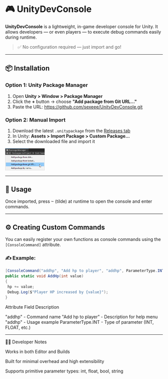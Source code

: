 # 🎮 UnityDevConsole

**UnityDevConsole** is a lightweight, in-game developer console for Unity. It allows developers — or even players — to execute debug commands easily during runtime.

> ✅ No configuration required — just import and go!

---

## 📦 Installation

### Option 1: Unity Package Manager  
1. Open **Unity > Window > Package Manager**  
2. Click the **+** button → choose **"Add package from Git URL…"**  
3. Paste the URL: https://github.com/sexeee/UnityDevConsole.git

### Option 2: Manual Import  
1. Download the latest `.unitypackage` from the [Releases tab](https://github.com/sexeee/UnityDevConsole/releases)  
2. In Unity: **Assets > Import Package > Custom Package…**  
3. Select the downloaded file and import it

<img src="/.github/install.png" alt="Package manager install" width="25%">

---

## 🧪 Usage

Once imported, press <kbd>~</kbd> (tilde) at runtime to open the console and enter commands.

---

## ⚙️ Creating Custom Commands

You can easily register your own functions as console commands using the `[ConsoleCommand]` attribute.

### ✍️ Example:
```csharp
[ConsoleCommand("addhp", "Add hp to player", "addhp", ParameterType.INT)]
public static void AddHp(int value)
{
 hp += value;
 Debug.Log($"Player HP increased by {value}");
}
```

Attribute Field	Description

"addhp"	- Command name
"Add hp to player"	- Description for help menu
"addhp"	- Usage example
ParameterType.INT -	Type of parameter (INT, FLOAT, etc.)


---

🧑‍💻 Developer Notes

Works in both Editor and Builds

Built for minimal overhead and high extensibility

Supports primitive parameter types: int, float, bool, string